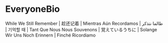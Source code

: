 # EveryoneBio
While We Still Remember | 趁还记着 |  Mientras Aún Recordamos | طالما نتذكر | 기억할 때 | Tant Que Nous Nous Souvenons | 覚えているうちに | Solange Wir Uns Noch Erinnern | Finché Ricordiamo  
